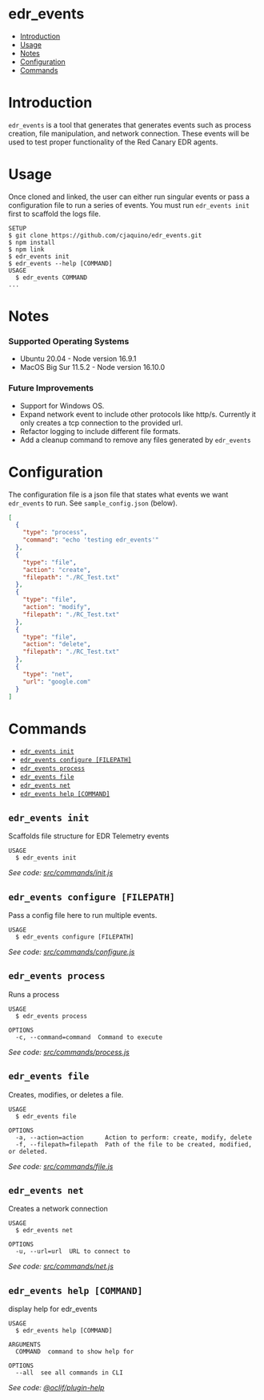 edr_events
==========
<!-- toc -->
* [Introduction](#introduction)
* [Usage](#usage)
* [Notes](#notes)
* [Configuration](#configuration)
* [Commands](#commands)
<!-- tocstop -->

# Introduction
<!-- introduction -->
`edr_events` is a tool that generates that generates events such as process creation, file manipulation, and network connection. These events will be used to test proper functionality of the Red Canary EDR agents.
<!-- introductionstop -->

# Usage
<!-- usage -->
Once cloned and linked, the user can either run singular events or pass a configuration file to run a series of events. You must run `edr_events init` first to scaffold the logs file.

```sh-session
SETUP
$ git clone https://github.com/cjaquino/edr_events.git
$ npm install
$ npm link
$ edr_events init
$ edr_events --help [COMMAND]
USAGE
  $ edr_events COMMAND
...
```
<!-- usagestop -->

# Notes
<!-- notes -->
### Supported Operating Systems
- Ubuntu 20.04 - Node version 16.9.1
- MacOS Big Sur 11.5.2 - Node version 16.10.0

### Future Improvements
- Support for Windows OS.
- Expand network event to include other protocols like http/s. Currently it only creates a tcp connection to the provided url.
- Refactor logging to include different file formats.
- Add a cleanup command to remove any files generated by `edr_events`
<!-- notesstop -->

# Configuration
<!-- configuration -->
The configuration file is a json file that states what events we want `edr_events` to run. See `sample_config.json` (below).

```json
[
  {
    "type": "process",
    "command": "echo 'testing edr_events'"
  },
  {
    "type": "file",
    "action": "create",
    "filepath": "./RC_Test.txt"
  },
  {
    "type": "file",
    "action": "modify",
    "filepath": "./RC_Test.txt"
  },
  {
    "type": "file",
    "action": "delete",
    "filepath": "./RC_Test.txt"
  },
  {
    "type": "net",
    "url": "google.com"
  }
]
```
<!-- configurationstop -->

# Commands
<!-- commands -->
* [`edr_events init`](#edr_events-init)
* [`edr_events configure [FILEPATH]`](#edr_events-configure-filepath)
* [`edr_events process`](#edr_events-process)
* [`edr_events file`](#edr_events-file)
* [`edr_events net`](#edr_events-net)
* [`edr_events help [COMMAND]`](#edr_events-help-command)

## `edr_events init`

Scaffolds file structure for EDR Telemetry events

```
USAGE
  $ edr_events init
```

_See code: [src/commands/init.js](https://github.com/cjaquino/edr_events/blob/v0.0.0/src/commands/init.js)_

## `edr_events configure [FILEPATH]`

Pass a config file here to run multiple events.

```
USAGE
  $ edr_events configure [FILEPATH]
```

_See code: [src/commands/configure.js](https://github.com/cjaquino/edr_events/blob/v0.0.0/src/commands/configure.js)_

## `edr_events process`

Runs a process

```
USAGE
  $ edr_events process

OPTIONS
  -c, --command=command  Command to execute
```

_See code: [src/commands/process.js](https://github.com/cjaquino/edr_events/blob/v0.0.0/src/commands/process.js)_

## `edr_events file`

Creates, modifies, or deletes a file.

```
USAGE
  $ edr_events file

OPTIONS
  -a, --action=action      Action to perform: create, modify, delete
  -f, --filepath=filepath  Path of the file to be created, modified, or deleted.
```

_See code: [src/commands/file.js](https://github.com/cjaquino/edr_events/blob/v0.0.0/src/commands/file.js)_

## `edr_events net`

Creates a network connection

```
USAGE
  $ edr_events net

OPTIONS
  -u, --url=url  URL to connect to
```

_See code: [src/commands/net.js](https://github.com/cjaquino/edr_events/blob/v0.0.0/src/commands/net.js)_

## `edr_events help [COMMAND]`

display help for edr_events

```
USAGE
  $ edr_events help [COMMAND]

ARGUMENTS
  COMMAND  command to show help for

OPTIONS
  --all  see all commands in CLI
```

_See code: [@oclif/plugin-help](https://github.com/oclif/plugin-help/blob/v3.2.3/src/commands/help.ts)_
<!-- commandsstop -->
